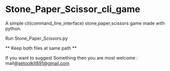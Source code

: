 # Stone_Paper_Scissor_cli_game
A simple cli(command_line_interface) stone,paper,scissors game made with python.

Run Stone_Paper_Scissors.py

** Keep both files at same path **

If you want to suggest Something then you are most welcome :
mail@setoolkit891@gmail.com
